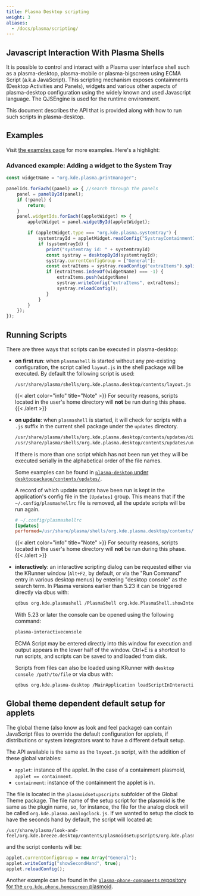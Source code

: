 ```yaml
---
title: Plasma Desktop scripting
weight: 3
aliases:
  - /docs/plasma/scripting/
---
```


## Javascript Interaction With Plasma Shells

It is possible to control and interact with a Plasma user interface shell such
as a plasma-desktop, plasma-mobile or plasma-bigscreen using ECMA Script (a.k.a
JavaScript). This scripting mechanism exposes containments (Desktop Activities and
Panels), widgets and various other aspects of plasma-desktop configuration using
the widely known and used Javascript language. The QJSEngine is used for the
runtime environment.

This document describes the API that is provided along with how to run such scripts
in plasma-desktop.

## Examples

Visit [the examples page](examples) for more examples. Here's a highlight:

### Advanced example: Adding a widget to the System Tray

```js
const widgetName = "org.kde.plasma.printmanager";

panelIds.forEach((panel) => { //search through the panels
    panel = panelById(panel);
    if (!panel) {
        return;
    }
    panel.widgetIds.forEach((appletWidget) => {
        appletWidget = panel.widgetById(appletWidget);

        if (appletWidget.type === "org.kde.plasma.systemtray") {
            systemtrayId = appletWidget.readConfig("SystrayContainmentId");
            if (systemtrayId) {
               print("systemtray id: " + systemtrayId)
               const systray = desktopById(systemtrayId);
               systray.currentConfigGroup = ["General"];
               const extraItems = systray.readConfig("extraItems").split(",");
               if (extraItems.indexOf(widgetName) === -1) {
                   extraItems.push(widgetName)
                   systray.writeConfig("extraItems", extraItems);
                   systray.reloadConfig();
               }
            }
        }
    });
});
```

## Running Scripts

There are three ways that scripts can be executed in plasma-desktop:

- **on first run**: when `plasmashell` is started without any
  pre-existing configuration, the script called `layout.js` in the shell
  package will be executed. By default the following script is used:
  ```
  /usr/share/plasma/shells/org.kde.plasma.desktop/contents/layout.js
  ```

  {{< alert color="info" title="Note" >}}
  For security reasons, scripts located in the user's home directory will **not** be run during this phase.
  {{< /alert >}}

- **on update**: when `plasmashell` is started, it will check for scripts
  with a `.js` suffix in the current shell package under the `updates` directory.
  ```bash
  /usr/share/plasma/shells/org.kde.plasma.desktop/contents/updates/digitalclock_rename_timezonedisplay_key.js
  /usr/share/plasma/shells/org.kde.plasma.desktop/contents/updates/unlock_widgets.js
  ```
  If there is more than one script which has not been run yet they will be executed
  serially in the alphabetical order of the file names.

  Some examples can be found in [`plasma-desktop` under `desktoppackage/contents/updates/`](https://invent.kde.org/plasma/plasma-desktop/-/tree/master/desktoppackage/contents/updates).

  A record of which update scripts have been run is kept in the
  application's config file in the `[Updates]` group. This means that if the
  `~/.config/plasmashellrc` file is removed, all the update scripts
  will be run again.

  ```ini
  # ~/.config/plasmashellrc
  [Updates]
  performed=/usr/share/plasma/shells/org.kde.plasma.desktop/contents/updates/obsolete_kickoffrc.js,/usr/share/plasma/shells/org.kde.plasma.desktop/contents/updates/unlock_widgets.js
  ```


  {{< alert color="info" title="Note" >}}
  For security reasons, scripts located in the user's home directory will **not** be run during this phase.
  {{< /alert >}}

- **interactively**: an interactive scripting dialog can be requested
  either via the KRunner window (`Alt+F2`, by default, or via the "Run
  Command" entry in various desktop menus) by entering "desktop
  console" as the search term.
  In Plasma versions earlier than 5.23 it can be triggered directly via dbus with:

  ```bash
  qdbus org.kde.plasmashell /PlasmaShell org.kde.PlasmaShell.showInteractiveKWinConsole
  ```

  With 5.23 or later the console can be opened using the following command:
  ```bash
  plasma-interactiveconsole
  ```

  ECMA Script may be entered directly into this window for execution
  and output appears in the lower half of the window. Ctrl+E is a
  shortcut to run scripts, and scripts can be saved to and loaded from
  disk.

  Scripts from files can also be loaded using KRunner with
  `desktop console /path/to/file` or via dbus with:
  ```bash
  qdbus org.kde.plasma-desktop /MainApplication loadScriptInInteractiveConsole /path/to/file
  ```

## Global theme dependent default setup for applets

The global theme (also know as look and feel package) can contain JavaScript
files to override the default configuration for applets, if distributions or system
integrators want to have a different default setup.

The API available is the same as the `layout.js` script, with the addition
of these global variables:

* `applet`: instance of the applet. In the case of a containment plasmoid, `applet == containment`.
* `containment`: instance of the containment the applet is in.


The file is located in the `plasmoidsetupscripts` subfolder of the Global Theme package.
The file name of the setup script for the plasmoid is the same as the plugin name,
so, for instance, the file for the analog clock will be called `org.kde.plasma.analogclock.js`.
If we wanted to setup the clock to have the seconds hand by default, the script will located at:

```
/usr/share/plasma/look-and-feel/org.kde.breeze.desktop/contents/plasmoidsetupscripts/org.kde.plasma.analogclock.js
```

and the script contents will be:

```js
applet.currentConfigGroup = new Array("General");
applet.writeConfig("showSecondHand", true);
applet.reloadConfig();
```

Another example can be found in the [`plasma-phone-components` repository for the `org.kde.phone.homescreen` plasmoid](https://invent.kde.org/plasma/plasma-phone-components/-/blob/master/look-and-feel/contents/plasmoidsetupscripts/org.kde.phone.homescreen.js).
